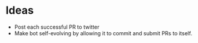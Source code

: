 # Ideas

 - Post each successful PR to twitter
 - Make bot self-evolving by allowing it to commit and submit PRs to itself.
